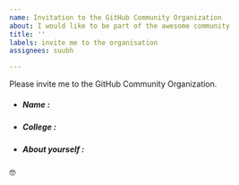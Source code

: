 ```yaml
---
name: Invitation to the GitHub Community Organization
about: I would like to be part of the awesome community
title: ''
labels: invite me to the organisation
assignees: suubh

---
```


Please invite me to the GitHub Community Organization.

- ##### Name :

- ##### College :

- ##### About yourself : 

:nerd_face:
